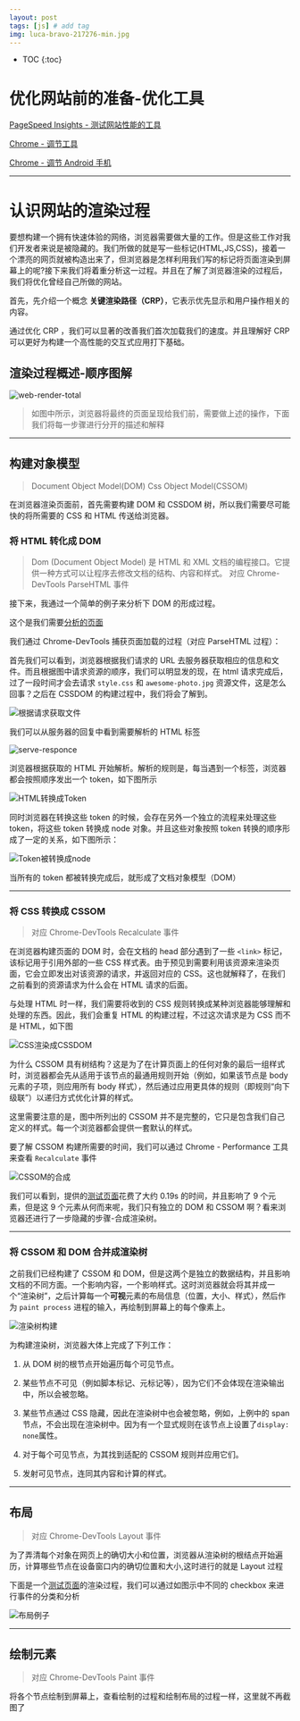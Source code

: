 ```yaml
---
layout: post
tags: [js] # add tag
img: luca-bravo-217276-min.jpg
---
```


* TOC
{:toc}

# 优化网站前的准备-优化工具

[PageSpeed Insights - 测试网站性能的工具](https://developers.google.com/speed/pagespeed/insights/)
        
[Chrome - 调节工具](https://developers.google.com/web/tools/chrome-devtools/?hl=zh-cn)

[Chrome - 调节 Android 手机](https://developers.google.com/web/tools/chrome-devtools/remote-debugging/?utm_source=dcc&utm_medium=redirect&utm_campaign=2016q3)

---


#  认识网站的渲染过程

要想构建一个拥有快速体验的网络，浏览器需要做大量的工作。但是这些工作对我们开发者来说是被隐藏的。我们所做的就是写一些标记(HTML,JS,CSS)，接着一个漂亮的网页就被构造出来了，但浏览器是怎样利用我们写的标记将页面渲染到屏幕上的呢?接下来我们将着重分析这一过程。并且在了解了浏览器渲染的过程后，我们将优化曾经自己所做的网站。

首先，先介绍一个概念 **关键渲染路径（CRP）**，它表示优先显示和用户操作相关的内容。

通过优化 CRP ，我们可以显著的改善我们首次加载我们的速度。并且理解好 CRP 可以更好为构建一个高性能的交互式应用打下基础。


## 渲染过程概述-顺序图解

![web-render-total](/assets/img/15136586994490.jpg)

> 如图中所示，浏览器将最终的页面呈现给我们前，需要做上述的操作，下面我们将每一步骤进行分开的描述和解释

---

## 构建对象模型

>Document Object Model(DOM)
>Css Object Model(CSSOM)

在浏览器渲染页面前，首先需要构建 DOM 和 CSSDOM 树，所以我们需要尽可能快的将所需要的 CSS 和 HTML 传送给浏览器。

### 将 HTML 转化成 DOM

> Dom (Document Object Model) 是 HTML 和 XML 文档的编程接口。它提供一种方式可以让程序去修改文档的结构、内容和样式。
> 对应 Chrome-DevTools ParseHTML 事件

接下来，我通过一个简单的例子来分析下 DOM 的形成过程。

这个是我们需要[分析的页面](https://googlesamples.github.io/web-fundamentals/fundamentals/performance/critical-rendering-path/basic_dom.html)

我们通过 Chrome-DevTools 捕获页面加载的过程（对应 ParseHTML 过程）：

首先我们可以看到，浏览器根据我们请求的 URL 去服务器获取相应的信息和文件。而且根据图中请求资源的顺序，我们可以明显发的现，在 html 请求完成后，过了一段时间才会去请求 `style.css` 和 `awesome-photo.jpg` 资源文件，这是怎么回事？之后在 CSSDOM 的构建过程中，我们将会了解到。

![根据请求获取文件](/assets/img/15136627460848.jpg)

我们可以从服务器的回复中看到需要解析的 HTML 标签

![serve-responce](/assets/img/15136628258672.jpg)


浏览器根据获取的 HTML 开始解析。解析的规则是，每当遇到一个标签，浏览器都会按照顺序发出一个 token，如下图所示

![HTML转换成Token](/assets/img/15120238413376.jpg)

同时浏览器在转换这些 token 的时候，会存在另外一个独立的流程来处理这些 token，将这些 token 转换成 node 对象。并且这些对象按照 token 转换的顺序形成了一定的关系，如下图所示：

![Token被转换成node](/assets/img/15120242445961.jpg)

当所有的 token 都被转换完成后，就形成了文档对象模型（DOM）

---

### 将 CSS 转换成 CSSOM

> 对应 Chrome-DevTools Recalculate 事件

在浏览器构建页面的 DOM 时，会在文档的 head 部分遇到了一些 `<link>` 标记，该标记用于引用外部的一些 CSS 样式表。由于预见到需要利用该资源来渲染页面，它会立即发出对该资源的请求，并返回对应的 CSS。这也就解释了，在我们之前看到的资源请求为什么会在 HTML 请求的后面。

与处理 HTML 时一样，我们需要将收到的 CSS 规则转换成某种浏览器能够理解和处理的东西。因此，我们会重复 HTML 的构建过程，不过这次请求是为 CSS 而不是 HTML，如下图

![CSS渲染成CSSDOM](/assets/img/15120260855725.jpg)

为什么 CSSOM 具有树结构？这是为了在计算页面上的任何对象的最后一组样式时，浏览器都会先从适用于该节点的最通用规则开始（例如，如果该节点是 body 元素的子项，则应用所有 body 样式），然后通过应用更具体的规则（即规则“向下级联”）以递归方式优化计算的样式。

这里需要注意的是，图中所列出的 CSSOM 并不是完整的，它只是包含我们自己定义的样式。每一个浏览器都会提供一套默认的样式。

要了解 CSSOM 构建所需要的时间，我们可以通过 Chrome - Performance 工具来查看 `Recalculate` 事件

![CSSOM的合成](/assets/img/15136660751180.jpg)

我们可以看到，提供的[测试页面](https://googlesamples.github.io/web-fundamentals/fundamentals/performance/critical-rendering-path/basic_dom.html)花费了大约 0.19s 的时间，并且影响了 9 个元素，但是这 9 个元素从何而来呢，我们只有独立的 DOM 和 CSSOM 啊？看来浏览器还进行了一步隐藏的步骤-合成渲染树。

---

### 将 CSSOM 和 DOM 合并成渲染树

之前我们已经构建了 CSSOM 和 DOM，但是这两个是独立的数据结构，并且影响文档的不同方面。一个影响内容，一个影响样式。这时浏览器就会将其并成一个“渲染树”，之后计算每一个**可视**元素的布局信息（位置，大小、样式），然后作为 `paint process` 进程的输入，再绘制到屏幕上的每个像素上。

![渲染树构建](/assets/img/15120281427001.jpg)

为构建渲染树，浏览器大体上完成了下列工作：

1. 从 DOM 树的根节点开始遍历每个可见节点。

2. 某些节点不可见（例如脚本标记、元标记等），因为它们不会体现在渲染输出中，所以会被忽略。
3. 某些节点通过 CSS 隐藏，因此在渲染树中也会被忽略，例如，上例中的 span 节点，不会出现在渲染树中。因为有一个显式规则在该节点上设置了`display: none`属性。
4. 对于每个可见节点，为其找到适配的 CSSOM 规则并应用它们。
5. 发射可见节点，连同其内容和计算的样式。

---

## 布局

> 对应 Chrome-DevTools Layout 事件

为了弄清每个对象在网页上的确切大小和位置，浏览器从渲染树的根结点开始遍历，计算哪些节点在设备窗口内的确切位置和大小,这时进行的就是 Layout 过程

下面是一个[测试页面](https://googlesamples.github.io/web-fundamentals/fundamentals/performance/critical-rendering-path/basic_dom.html)的渲染过程，我们可以通过如图示中不同的 checkbox 来进行事件的分类和分析


![布局例子](/assets/img/15136713341451.jpg)

---

## 绘制元素

> 对应 Chrome-DevTools Paint 事件

将各个节点绘制到屏幕上，查看绘制的过程和绘制布局的过程一样，这里就不再截图了

